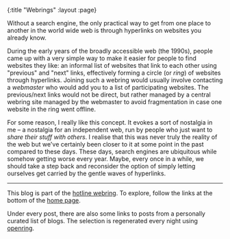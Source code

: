 {:title "Webrings"
 :layout :page}

Without a search engine, the only practical way to get from one place to another in the world wide web is through hyperlinks on websites you already know.

During the early years of the broadly accessible web (the 1990s), people came up with a very simple way to make it easier for people to find websites they like: an informal list of websites that link to each other using "previous" and "next" links, effectively forming a circle (or *ring*) of websites through hyperlinks. Joining such a webring would usually involve contacting a *webmaster* who would add you to a list of participating websites. The previous/next links would not be direct, but rather managed by a central webring site managed by the webmaster to avoid fragmentation in case one website in the ring went offline.

For some reason, I really like this concept. It evokes a sort of nostalgia in me – a nostalgia for an independent web, run by people who just want to *share their stuff with others*. I realise that this was never truly the reality of the web but we've certainly been closer to it at some point in the past compared to these days. These days, search engines are ubiquitous while somehow getting worse every year. Maybe, every once in a while, we should take a step back and reconsider the option of simply letting ourselves get carried by the gentle waves of hyperlinks.

---

This blog is part of the [hotline webring](https://hotlinewebring.club/). To explore, follow the links at the bottom of the [home page](/).

Under every post, there are also some links to posts from a personally curated list of blogs. The selection is regenerated every night using [openring](https://git.sr.ht/~sircmpwn/openring). 

